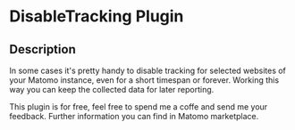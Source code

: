 # DisableTracking Plugin

## Description

In some cases it's pretty handy to disable tracking for selected websites of your Matomo instance, even for a short
timespan or forever. Working this way you can keep the collected data for later reporting.

This plugin is for free, feel free to spend me a coffe and send me your feedback. Further information you can find in
Matomo marketplace.
